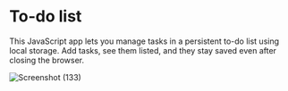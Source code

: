 # To-do list
This JavaScript app lets you manage tasks in a persistent to-do list using local storage. Add tasks, see them listed, and they stay saved even after closing the browser.

![Screenshot (133)](https://github.com/Abhishek-Singh2609/To-do-Application/assets/76973944/eee5bd6d-2588-40c7-8562-d923e8e10d09)

